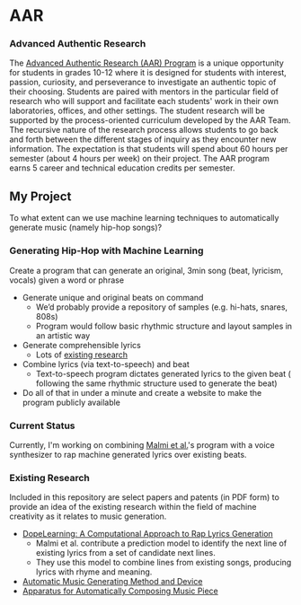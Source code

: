 # AAR

### Advanced Authentic Research

The [Advanced Authentic Research (AAR) Program](https://aar.pausd.org) is a
unique opportunity for students in grades 10-12 where it is designed for
students with interest, passion, curiosity, and perseverance to investigate an
authentic topic of their choosing. Students are paired with mentors in the
particular field of research who will support and facilitate each students' work
in their own laboratories, offices, and other settings. The student research
will be supported by the process-oriented curriculum developed by the AAR Team.
The recursive nature of the research process allows students to go back and
forth between the different stages of inquiry as they encounter new information.
The expectation is that students will spend about 60 hours per semester (about
4 hours per week) on their project. The AAR program earns 5 career and technical
education credits per semester.

## My Project

To what extent can we use machine learning techniques to automatically generate
music (namely hip-hop songs)?

### Generating Hip-Hop with Machine Learning

Create a program that can generate an original, 3min song (beat, lyricism,
vocals) given a word or phrase
- Generate unique and original beats on command
  - We’d probably provide a repository of samples (e.g. hi-hats, snares, 808s)
  - Program would follow basic rhythmic structure and layout samples in an
    artistic way
- Generate comprehensible lyrics
  - Lots of [existing research](https://arxiv.org/pdf/1611.00379.pdf)
- Combine lyrics (via text-to-speech) and beat
  - Text-to-speech program dictates generated lyrics to the given beat (
    following the same rhythmic structure used to generate the beat)
- Do all of that in under a minute and create a website to make the program
  publicly available

### Current Status

Currently, I'm working on combining [Malmi et
al.](https://www.kdd.org/kdd2016/papers/files/adf0399-malmiA.pdf)'s program with
a voice synthesizer to rap machine generated lyrics over existing beats.

### Existing Research

Included in this repository are select papers and patents (in PDF form) to
provide an idea of the existing research within the field of machine creativity
as it relates to music generation.
- [DopeLearning: A Computational Approach to Rap Lyrics
  Generation](https://www.kdd.org/kdd2016/papers/files/adf0399-malmiA.pdf)
  - Malmi et al. contribute a prediction model to identify the next line of
    existing lyrics from a set of candidate next lines.
  - They use this model to combine lines from existing songs, producing lyrics
    with rhyme and meaning.
- [Automatic Music Generating Method and
  Device](https://patentimages.storage.googleapis.com/d5/f7/de/e87de2c3729421/US6506969.pdf)
- [Apparatus for Automatically Composing Music
  Piece](https://patentimages.storage.googleapis.com/1e/7e/12/f97c11fdcb08b1/US4399731.pdf)
